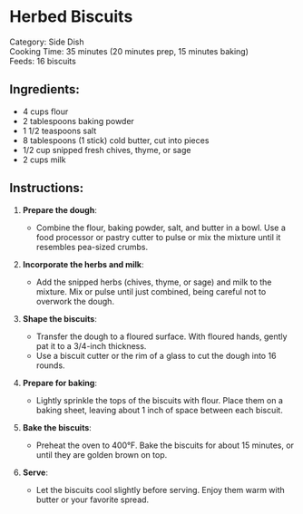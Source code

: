 # Herbed Biscuits

Category: Side Dish  
Cooking Time: 35 minutes (20 minutes prep, 15 minutes baking)  
Feeds: 16 biscuits  

## Ingredients:
- 4 cups flour  
- 2 tablespoons baking powder  
- 1 1/2 teaspoons salt  
- 8 tablespoons (1 stick) cold butter, cut into pieces  
- 1/2 cup snipped fresh chives, thyme, or sage  
- 2 cups milk  

## Instructions:
1. **Prepare the dough**:  
   - Combine the flour, baking powder, salt, and butter in a bowl. Use a food processor or pastry cutter to pulse or mix the mixture until it resembles pea-sized crumbs.  

2. **Incorporate the herbs and milk**:  
   - Add the snipped herbs (chives, thyme, or sage) and milk to the mixture. Mix or pulse until just combined, being careful not to overwork the dough.  

3. **Shape the biscuits**:  
   - Transfer the dough to a floured surface. With floured hands, gently pat it to a 3/4-inch thickness.  
   - Use a biscuit cutter or the rim of a glass to cut the dough into 16 rounds.  

4. **Prepare for baking**:  
   - Lightly sprinkle the tops of the biscuits with flour. Place them on a baking sheet, leaving about 1 inch of space between each biscuit.  

5. **Bake the biscuits**:  
   - Preheat the oven to 400°F. Bake the biscuits for about 15 minutes, or until they are golden brown on top.  

6. **Serve**:  
   - Let the biscuits cool slightly before serving. Enjoy them warm with butter or your favorite spread.  